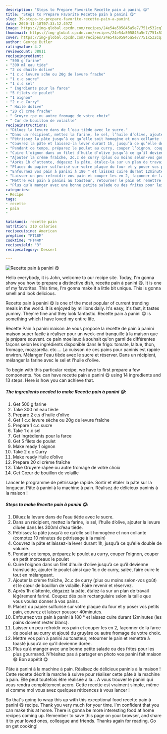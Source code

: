 ```yaml
---
description: "Steps to Prepare Favorite Recette pain à panini 😋"
title: "Steps to Prepare Favorite Recette pain à panini 😋"
slug: 39-steps-to-prepare-favorite-recette-pain-a-panini
date: 2020-11-18T07:33:12.497Z
image: https://img-global.cpcdn.com/recipes/24e54a505845a5e7/751x532cq70/recette-pain-a-panini-😋-photo-principale-de-la-recette.jpg
thumbnail: https://img-global.cpcdn.com/recipes/24e54a505845a5e7/751x532cq70/recette-pain-a-panini-😋-photo-principale-de-la-recette.jpg
cover: https://img-global.cpcdn.com/recipes/24e54a505845a5e7/751x532cq70/recette-pain-a-panini-😋-photo-principale-de-la-recette.jpg
author: George Butler
ratingvalue: 4.2
reviewcount: 38811
recipeingredient:
- "500 g farine"
- "300 ml eau tide"
- "2 cs dhuile dolive"
- "1 c.c levure sche ou 20g de levure frache"
- "1 c.c sucre"
- "1 c.c sel"
- " Ingrdients pour la farce"
- "5 filets de poulet"
- "1 oignon"
- "2 c.c Curry"
- " Huile dolive"
- "20 cl crme frache"
- " Gruyre rpe ou autre fromage de votre choix"
- " Cur de bouillon de volaille"
recipeinstructions:
- "Diluez la levure dans de l’eau tiède avec le sucre."
- "Dans un récipient, mettez la farine, le sel, l’huile d’olive, ajouter la levure diluée dans les 300ml d’eau tiède."
- "Pétrissez la pâte jusqu’à ce qu’elle soit homogène et non collante (comptez 10 minutes de pétrissage à la main)"
- "Couvrez la pâte et laissez-la lever durant 1h, jusqu’à ce qu’elle double de volume."
- "Pendant ce temps, préparez le poulet au curry, couper l’oignon, couper en petit morceaux le poulet"
- "Cuire l’oignon dans un filet d’huile d’olive jusqu’à ce qu’il devienne translucide, ajouter le poulet ainsi que 1c.c de curry, salée, faire cuire le tout en mélangeant."
- "Ajouter la crème fraîche, 2c.c de curry (plus ou moins selon-vos goût) et le cœur de bouillon de volaille. Faire revenir et réservez."
- "Après 1h d’attente, dégazez la pâte, étalez-la sur un plan de travail légèrement fariné. Coupez dés pain rectangulaire selon la taille que vous voulez donner à vos pains."
- "Placez du papier sulfurisé sur votre plaque du four et y poser vos petits pain, couvrez et laisser pousser 40minutes."
- "Enfournez vos pain à panini à 180 ° et laissez cuire durant 12minutes (les pains doivent rester blanc)."
- "Laisser un peu refroidir vos pain et couper les en 2, façonner de la farce de poulet au curry et ajouté du gruyère ou autre fromage de votre choix."
- "Mettre vos pain à panini au toasteur, retourner le pain et remettre à toasté jusqu’à ce qu’il devienne dorée."
- "Plus qu’à manger avec une bonne petite salade ou des frites pour les plus gourmand. N’hésitez pas à partager en photo vos panini fait maison 😁 Bon appétit 😋"
categories:
- Recipe
tags:
- recette
- pain
- 

katakunci: recette pain  
nutrition: 210 calories
recipecuisine: American
preptime: "PT18M"
cooktime: "PT44M"
recipeyield: "3"
recipecategory: Dessert

---
```



![Recette pain à panini 😋](https://img-global.cpcdn.com/recipes/24e54a505845a5e7/751x532cq70/recette-pain-a-panini-😋-photo-principale-de-la-recette.jpg)

Hello everybody, it is John, welcome to our recipe site. Today, I'm gonna show you how to prepare a distinctive dish, recette pain à panini 😋. It is one of my favorites. This time, I'm gonna make it a little bit unique. This is gonna smell and look delicious.

Recette pain à panini 😋 is one of the most popular of current trending meals in the world. It is enjoyed by millions daily. It's easy, it's fast, it tastes yummy. They're fine and they look fantastic. Recette pain à panini 😋 is something which I have loved my entire life.

Recette Pain à panini maison Je vous propose la recette de pain à panini maison super facile à réaliser pour un week-end tranquille à la maison que je prépare souvent. ce pain moelleux à souhait qu&#39;on garni de différentes façons selon les ingrédients disponible dans le frigo: tomate, laitue, thon, fromage, mozzarella. etc…. La cuisson de ces pains pour paninis est rapide environ. Mélanger l&#39;eau tiède avec le sucre et réserver. Dans un récipient, mélanger la farine avec le sel et l&#39;huile d&#39;olive.


To begin with this particular recipe, we have to first prepare a few components. You can have recette pain à panini 😋 using 14 ingredients and 13 steps. Here is how you can achieve that.

<!--inarticleads1-->

##### The ingredients needed to make Recette pain à panini 😋:

1. Get 500 g farine
1. Take 300 ml eau tiède
1. Prepare 2 c.s d’huile d’olive
1. Get 1 c.c levure sèche ou 20g de levure fraîche
1. Prepare 1 c.c sucre
1. Take 1 c.c sel
1. Get  Ingrédients pour la farce
1. Get 5 filets de poulet
1. Make ready 1 oignon
1. Take 2 c.c Curry
1. Make ready  Huile d’olive
1. Prepare 20 cl crème fraîche
1. Take  Gruyère râpée ou autre fromage de votre choix
1. Get  Cœur de bouillon de volaille


Lancer le programme de pétrissage rapide. Sortir et étaler la pâte sur la longueur. Pâte à panini à la machine à pain. Réalisez de délicieux paninis à la maison ! 

<!--inarticleads2-->

##### Steps to make Recette pain à panini 😋:

1. Diluez la levure dans de l’eau tiède avec le sucre.
1. Dans un récipient, mettez la farine, le sel, l’huile d’olive, ajouter la levure diluée dans les 300ml d’eau tiède.
1. Pétrissez la pâte jusqu’à ce qu’elle soit homogène et non collante (comptez 10 minutes de pétrissage à la main)
1. Couvrez la pâte et laissez-la lever durant 1h, jusqu’à ce qu’elle double de volume.
1. Pendant ce temps, préparez le poulet au curry, couper l’oignon, couper en petit morceaux le poulet
1. Cuire l’oignon dans un filet d’huile d’olive jusqu’à ce qu’il devienne translucide, ajouter le poulet ainsi que 1c.c de curry, salée, faire cuire le tout en mélangeant.
1. Ajouter la crème fraîche, 2c.c de curry (plus ou moins selon-vos goût) et le cœur de bouillon de volaille. Faire revenir et réservez.
1. Après 1h d’attente, dégazez la pâte, étalez-la sur un plan de travail légèrement fariné. Coupez dés pain rectangulaire selon la taille que vous voulez donner à vos pains.
1. Placez du papier sulfurisé sur votre plaque du four et y poser vos petits pain, couvrez et laisser pousser 40minutes.
1. Enfournez vos pain à panini à 180 ° et laissez cuire durant 12minutes (les pains doivent rester blanc).
1. Laisser un peu refroidir vos pain et couper les en 2, façonner de la farce de poulet au curry et ajouté du gruyère ou autre fromage de votre choix.
1. Mettre vos pain à panini au toasteur, retourner le pain et remettre à toasté jusqu’à ce qu’il devienne dorée.
1. Plus qu’à manger avec une bonne petite salade ou des frites pour les plus gourmand. N’hésitez pas à partager en photo vos panini fait maison 😁 Bon appétit 😋


Pâte à panini à la machine à pain. Réalisez de délicieux paninis à la maison ! Cette recette décrit la marche à suivre pour réaliser cette pâte à la machine à pain. Elle peut toutefois être réalisée à la… A vous trouver le panini qui vous rendra complètement accro. Cette recette est vraiment simple, même si comme moi vous avez quelques réticences à vous lancer ! 

So that's going to wrap this up with this exceptional food recette pain à panini 😋 recipe. Thank you very much for your time. I'm confident that you can make this at home. There is gonna be more interesting food at home recipes coming up. Remember to save this page on your browser, and share it to your loved ones, colleague and friends. Thanks again for reading. Go on get cooking!
